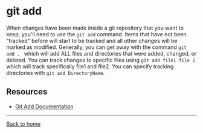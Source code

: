 # git add
When changes have been made inside a git repository that you want to keep, you'll need to use the `git add` command.
Items that have not been "tracked" before will start to be tracked and all other changes will be marked as modified. 
Generally, you can get away with the command `git add . ` which will add ALL files and directories that were added, changed, or deleted.
You can track changes to specific files using `git add file1 file 2` which will track specifically file1 and file2.
You can specify tracking directories with `git add DirectoryName`.

## Resources 
- [Git Add Documentation](https://git-scm.com/docs/git-add)
---

[Back to home](../README.md)
